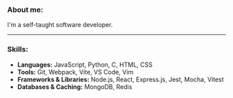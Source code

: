 ### About me:

I'm a self-taught software developer.

<hr>

### Skills:

- **Languages:** JavaScript, Python, C, HTML, CSS
- **Tools:** Git, Webpack, Vite, VS Code, Vim
- **Frameworks & Libraries:** Node.js, React, Express.js, Jest, Mocha, Vitest
- **Databases & Caching:** MongoDB, Redis
